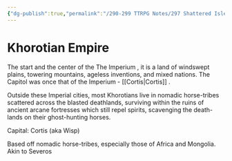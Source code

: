 ```yaml
---
{"dg-publish":true,"permalink":"/290-299 TTRPG Notes/297 Shattered Isles/15 The World/Khorotian Empire/"}
---
```



# Khorotian Empire

The start and the center of the The Imperium , it is a land of windswept plains, towering mountains, ageless inventions, and mixed nations. The Capitol was once that of the Imperium - [[Cortis\|Cortis]] .

Outside these Imperial cities, most Khorotians live in nomadic horse-tribes scattered across the blasted deathlands, surviving within the ruins of ancient arcane fortresses which still repel spirits, scavenging the death-lands on their ghost-hunting horses.

Capital: Cortis (aka Wisp)

Based off nomadic horse-tribes, especially those of Africa and Mongolia.
Akin to Severos